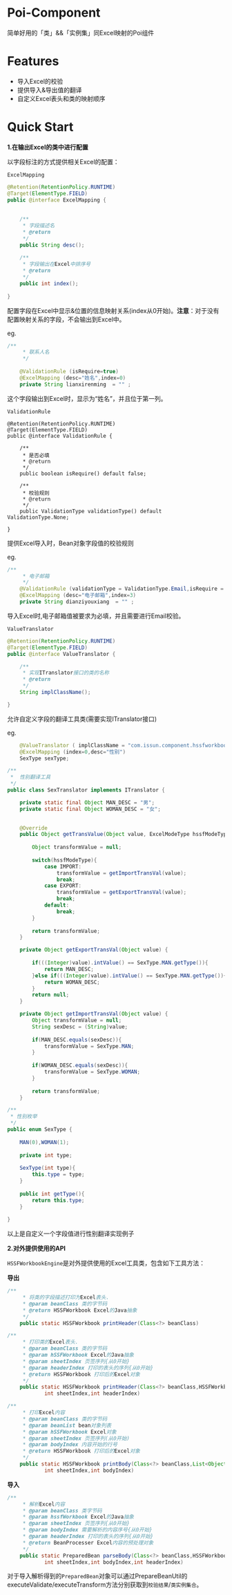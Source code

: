 # Poi-Component

简单好用的「类」&&「实例集」同Excel映射的Poi组件

# Features

- 导入Excel的校验
- 提供导入&导出值的翻译
- 自定义Excel表头和类的映射顺序

# Quick Start


**1.在输出Excel的类中进行配置**

以字段标注的方式提供相关Excel的配置：

`ExcelMapping`

```java
@Retention(RetentionPolicy.RUNTIME)
@Target(ElementType.FIELD)
public @interface ExcelMapping {
	
	
	/**
	 * 字段描述名
	 * @return
	 */
	public String desc();
	
	/**
	 * 字段输出在Excel中排序号
	 * @return
	 */
	public int index();
	
}
```

配置字段在Excel中显示&位置的信息映射关系(index从0开始)。**注意**：对于没有配置映射关系的字段，不会输出到Excel中。

eg.

```java
/**
	 * 联系人名
	 */
	
	@ValidationRule (isRequire=true)
	@ExcelMapping (desc="姓名",index=0)
	private String lianxirenming  = "" ;
```
这个字段输出到Excel时，显示为“姓名”，并且位于第一列。


`ValidationRule`

```
@Retention(RetentionPolicy.RUNTIME)
@Target(ElementType.FIELD)
public @interface ValidationRule {
	
	/**
	 * 是否必填
	 * @return
	 */
	public boolean isRequire() default false;

	/**
	 * 校验规则
	 * @return
	 */
	public ValidationType validationType() default ValidationType.None;
	
}
```

提供Excel导入时，Bean对象字段值的校验规则

eg.


```java
/**
	 * 电子邮箱
	 */
	@ValidationRule (validationType = ValidationType.Email,isRequire = true)
	@ExcelMapping (desc="电子邮箱",index=3)
	private String dianziyouxiang  = "" ;
```
导入Excel时,电子邮箱值被要求为必填，并且需要进行Email校验。


`ValueTranslator`

```java
@Retention(RetentionPolicy.RUNTIME)
@Target(ElementType.FIELD)
public @interface ValueTranslator {

	/**
	 * 实现ITranslator接口的类的名称
	 * @return
	 */
	String implClassName();

}
```

允许自定义字段的翻译工具类(需要实现ITranslator接口)

eg.

```java
	@ValueTranslator ( implClassName = "com.issun.component.hssfworkbook.SexTranslator" )
	@ExcelMapping (index=0,desc="性别")
	SexType sexType;
```


```java
/**
 *  性别翻译工具
 */
public class SexTranslator implements ITranslator {

	private static final Object MAN_DESC = "男";
	private static final Object WOMAN_DESC = "女";
	

	@Override
	public Object getTransValue(Object value, ExcelModeType hssfModeType) {
		
		Object transformValue = null;
		
		switch(hssfModeType){
			case IMPORT:
				transformValue = getImportTransVal(value);
				break;	
			case EXPORT:
				transformValue = getExportTransVal(value);
				break;
			default:
				break;
		}
		
		return transformValue;
	}

	private Object getExportTransVal(Object value) {
		
		if(((Integer)value).intValue() == SexType.MAN.getType()){
			return MAN_DESC;
		}else if(((Integer)value).intValue() == SexType.MAN.getType()){
			return WOMAN_DESC;
		}
		return null;
	}

	private Object getImportTransVal(Object value) {
		Object transformValue = null;
		String sexDesc = (String)value;
		
		if(MAN_DESC.equals(sexDesc)){
			transformValue = SexType.MAN;
		}
		
		if(WOMAN_DESC.equals(sexDesc)){
			transformValue = SexType.WOMAN;
		}
		
		return transformValue;
	}
```


```java
/**
 * 性别枚举
 */
public enum SexType {
	
	MAN(0),WOMAN(1);
	
	private int type;
	
	SexType(int type){
		this.type = type;
	}
	
	public int getType(){
		return this.type;
	}
	
}
```
以上是自定义一个字段值进行性别翻译实现例子

**2.对外提供使用的API**

`HSSFWorkbookEngine`是对外提供使用的Excel工具类，包含如下工具方法：


**导出**

```java
/**
	 * 将类的字段描述打印为Excel表头.
	 * @param beanClass 类的字节码
	 * @return HSSFWorkbook Excel的Java抽象
	 */
	public static HSSFWorkbook printHeader(Class<?> beanClass)
```

```java
/**
	 * 打印类的Excel表头.
	 * @param beanClass 类的字节码
	 * @param hSSFWorkbook Excel的Java抽象
	 * @param sheetIndex 页签序列{从0开始}
	 * @param headerIndex 打印的表头的序列{从0开始}
	 * @return HSSFWorkbook 打印后的Excel对象
	 */
	public static HSSFWorkbook printHeader(Class<?> beanClass,HSSFWorkbook hSSFWorkbook,
			int sheetIndex,int headerIndex)
```


```java
/**
	 * 打印Excel内容
	 * @param beanClass 类的字节码
	 * @param beanList bean对象列表
	 * @param hSSFWorkbook Excel对象
	 * @param sheetIndex 页签序列(从0开始)
	 * @param bodyIndex 内容开始的行号
	 * @return HSSFWorkbook 打印后的Excel对象
	 */
	public static HSSFWorkbook printBody(Class<?> beanClass,List<Object> beanList,HSSFWorkbook hSSFWorkbook,
			int sheetIndex,int bodyIndex)
```

**导入**


```java
/**
	 * 解析Excel内容
	 * @param beanClass 类字节码
	 * @param hssfWorkbook Excel的Java抽象
	 * @param sheetIndex 页签序列{从0开始}
	 * @param bodyIndex 需要解析的内容序号{从0开始}
	 * @param headerIndex 打印的表头的序列{从0开始}
	 * @return BeanProcesser Excel内容的预处理对象
	 */
	public static PreparedBean parseBody(Class<?> beanClass,HSSFWorkbook hssfWorkbook,
			int sheetIndex,int bodyIndex,int headerIndex)
```

对于导入解析得到的`PreparedBean`对象可以通过PrepareBeanUtil的executeValidate/executeTransform方法分别获取到`校验结果`/`类实例集合`。






